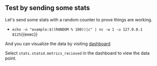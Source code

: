 ## Test by sending some stats

Let's send some stats with a random counter to prove things are working.

* `echo -n "example:$((RANDOM % 100))|c" | nc -w 1 -u 127.0.0.1 8125`{{exec}}

And you can visualize the data by visiting [dashboard]({{TRAFFIC_HOST1_80}}/dashboard)

Select `stats.statsd.metrics_recieved` in the dashboard to view the data point.
